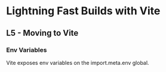 # Lightning Fast Builds with Vite

## L5 - Moving to Vite

### Env Variables

Vite exposes env variables on the import.meta.env global.
